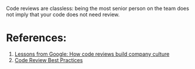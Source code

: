 Code reviews are classless: being the most senior person on the team does not imply that your code does not need review.

# References:

1. [Lessons from Google: How code reviews build company culture](https://www.fullstory.com/blog/what-we-learned-from-google-code-reviews-arent-just-for-catching-bugs/)
2. [Code Review Best Practices](https://blog.palantir.com/code-review-best-practices-19e02780015f)